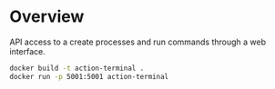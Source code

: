 # Overview

API access to a create processes and run commands through a web interface.

```bash
docker build -t action-terminal .
docker run -p 5001:5001 action-terminal
```

